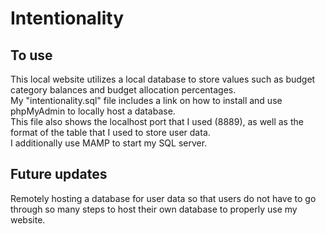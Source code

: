 # Intentionality

## To use  
This local website utilizes a local database to store values such as budget category balances and budget allocation percentages.  
My "intentionality.sql" file includes a link on how to install and use phpMyAdmin to locally host a database.  
This file also shows the localhost port that I used (8889), as well as the format of the table that I used to store user data.  
I additionally use MAMP to start my SQL server.

## Future updates
Remotely hosting a database for user data so that users do not have to go through so many steps to host their own database to properly use my website.
